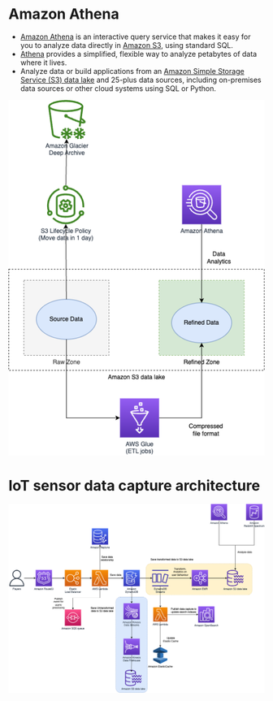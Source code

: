 # Amazon Athena
- [Amazon Athena](https://aws.amazon.com/athena/) is an interactive query service that makes it easy for you to analyze data directly in [Amazon S3](../../7_StorageServices/3_ObjectStorageS3/Readme.md), using standard SQL.
- [Athena](https://aws.amazon.com/athena/) provides a simplified, flexible way to analyze petabytes of data where it lives.
- Analyze data or build applications from an [Amazon Simple Storage Service (S3) data lake](../../../1_HLDDesignComponents/0_SystemGlossaries/Database/BigData/DataLake.md) and 25-plus data sources, including on-premises data sources or other cloud systems using SQL or Python.

![](../DataLakes/assets/Data-Lake-AWS.drawio.png)

# IoT sensor data capture architecture

![](../DataLakes/assets/AWS-IOT-Data-Capture.png)
